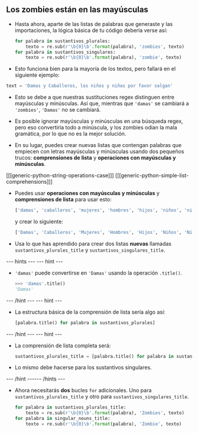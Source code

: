 ## Los zombies están en las mayúsculas

- Hasta ahora, aparte de las listas de palabras que generaste y las importaciones, la lógica básica de tu código debería verse así:

    ```python
    for palabra in sustantivos_plurales:
        texto = re.sub(r'\b{0}\b'.format(palabra), 'zombies', texto)
    for palabra in sustantivos_singulares:
        texto = re.sub(r'\b{0}\b'.format(palabra), 'zombie', texto)
    ```

- Esto funciona bien para la mayoría de los textos, pero fallará en el siguiente ejemplo:

```python
text = 'Damas y Caballeros, los niños y niñas por favor salgan'
```

- Esto se debe a que nuestras sustituciones regex distinguen entre mayúsculas y minúsculas. Así que, mientras que `'damas'` se cambiará a `'zombies'`, `'Damas'` no se cambiará.

- Es posible ignorar mayúsculas y minúsculas en una búsqueda regex, pero eso convertiría todo a minúscula, y los zombies odian la mala gramática, por lo que no es la mejor solución.

- En su lugar, puedes crear nuevas listas que contengan palabras que empiecen con letras mayúsculas y minúsculas usando dos pequeños trucos: **comprensiones de lista** y **operaciones con mayúsculas y minúsculas**.

[[[generic-python-string-operations-case]]] 
[[[generic-python-simple-list-comprehensions]]]

- Puedes usar **operaciones con mayúsculas y minúsculas** y **comprensiones de lista** para usar esto:
  ```python
  ['damas', 'caballeros', 'mujeres', 'hombres', 'hijos', 'niños', 'niñas']
  ```

  y crear lo siguiente:

  ```python
  ['Damas', 'Caballeros', 'Mujeres', 'Hombres', 'Hijos', 'Niños', 'Niñas']
  ```

- Usa lo que has aprendido para crear dos listas **nuevas** llamadas `sustantivos_plurales_title` y `sustantivos_singulares_title`.

--- hints ---
 --- hint ---

- `'damas'` puede convertirse en `'Damas'` usando la operación `.title()`.

    ```python
    >>> 'damas'.title()
    'Damas'
    ```

--- /hint --- --- hint ---

- La estructura básica de la comprensión de lista sería algo así:

    ```python
    [palabra.title() for palabra in sustantivos_plurales]
    ```

--- /hint --- --- hint ---

- La comprensión de lista completa será:
  ```python
  sustantivos_plurales_title = [palabra.title() for palabra in sustantivos_plurales]
  ```

- Lo mismo debe hacerse para los sustantivos singulares.

--- /hint ------ /hints ---

- Ahora necesitarás **dos** bucles `for` adicionales. Uno para `sustantivos_plurales_title` y otro para `sustantivos_singulares_title`.

    ```python
    for palabra in sustantivos_plurales_title:
        texto = re.sub(r'\b{0}\b'.format(palabra), 'Zombies', texto)
    for palabra in singular_nouns_title:
        texto = re.sub(r'\b{0}\b'.format(palabra), 'Zombie', texto)
    ```

